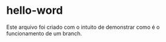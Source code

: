 # hello-word

Este arquivo foi criado com o intuito de demonstrar como é o funcionamento de um branch.
